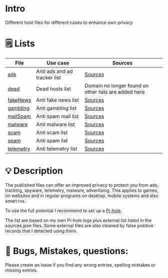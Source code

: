 # Intro

Different host files for different cases to enhance own privacy

# 🗒️ Lists

| File                         | Use case                     | Sources                                              |
|------------------------------|------------------------------|------------------------------------------------------|
| [ads](ads/hosts)             | Anti ads and ad tracker list | [Sources](ads/sources.json)                          |
| [dead](dead/hosts)           | Dead hosts list              | Domain no longer found on other lists are added here |
| [fakeNews](fakeNews/hosts)   | Anti fake news list          | [Sources](fakeNews/sources.json)                     |
| [gambling](gambling/hosts)   | Anti gambling list           | [Sources](gambling/sources.json)                     |
| [mailSpam](mailSpam/hosts)   | Anti spam mail list          | [Sources](mailSpam/sources.json)                     |
| [malware](malware/hosts)     | Anti malware list            | [Sources](malware/sources.json)                      |
| [scam](scam/hosts)           | Anti scam list               | [Sources](scam/sources.json)                         |
| [spam](spam/hosts)           | Anti spam list               | [Sources](spam/sources.json)                         |
| [telemetry](telemetry/hosts) | Anti telemetry list          | [Sources](telemetry/sources.json)                    |

# 💡 Description

The published files can offer an improved privacy to protect you from ads, tracking, spyware, telemetry, malware,
advertising.
This applies to games, on websites and in regular programs on desktop, mobile systems and also smart tvs.

To use the full potential I recommend to set up a [Pi-hole](https://github.com/pi-hole/pi-hole).

The list are based on my own Pi-hole logs plus external list listed in the sources.json files.
Some external files are also cleaned by false positive records that I detected using them.

# 🐞 Bugs, Mistakes, questions:

Please create an issue if you find any wrong entries, spelling mistakes or missing entries.